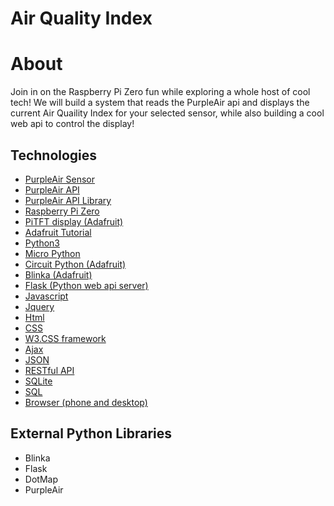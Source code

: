 # Air Quality Index 

# About

Join in on the Raspberry Pi Zero fun while exploring a whole host of cool tech! We will build a system that reads the PurpleAir api and displays the current Air Quaility Index for your selected sensor, while also building a cool web api to control the display!

## Technologies

- [PurpleAir Sensor](https://www2.purpleair.com/collections/air-quality-sensors)
- [PurpleAir API](https://api.purpleair.com)
- [PurpleAir API Library](https://github.com/csm10495/purpleair)
- [Raspberry Pi Zero](https://www.raspberrypi.org/products/raspberry-pi-zero-w/)
- [PiTFT display (Adafruit)](https://www.adafruit.com/product/4393)
- [Adafruit Tutorial](https://learn.adafruit.com/pi-hole-ad-blocker-with-pi-zero-w/install-mini-pitft)
- [Python3](https://docs.python.org/3/)
- [Micro Python](http://docs.micropython.org/en/latest/)
- [Circuit Python (Adafruit)](https://circuitpython.readthedocs.io/en/6.3.x/README.html)
- [Blinka (Adafruit)](https://pypi.org/project/Adafruit-Blinka/)
- [Flask (Python web api server)](https://flask.palletsprojects.com/en/2.0.x/)
- [Javascript](https://www.w3schools.com/js/DEFAULT.asp)
- [Jquery](https://www.w3schools.com/jquery/default.asp)
- [Html](https://www.w3schools.com/html/default.asp)
- [CSS](https://www.w3schools.com/css/default.asp)
- [W3.CSS framework](https://www.w3schools.com/w3css/)
- [Ajax](https://www.w3schools.com/xml/ajax_intro.asp)
- [JSON](https://www.w3schools.com/js/js_json_intro.asp)
- [RESTful API]()
- [SQLite](https://sqlite.org/index.html)
- [SQL](https://www.w3schools.com/sql/)
- [Browser (phone and desktop)](https://www.google.com/chrome/dev/)

## External Python Libraries
- Blinka
- Flask
- DotMap
- PurpleAir
